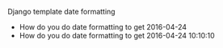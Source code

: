 Django template date formatting

- How do you do date formatting to get 2016-04-24
- How do you do date formatting to get 2016-04-24 10:10:10

